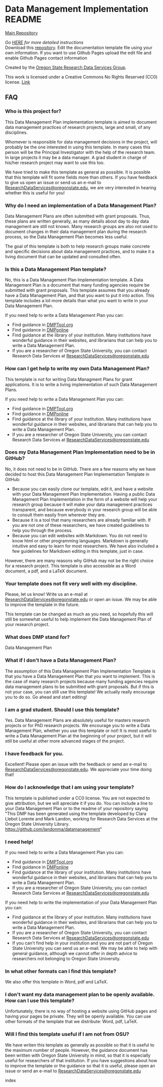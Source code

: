 # Data Management Implementation README

[Main Repository](https://landonma.github.io/Data-Management-Templates-Project/)

*Go [HERE]() for more detailed instructions*  
Download this [repository](https://github.com/landonma/Data-Management-Documentation-File-Creator). Edit the documentation template file using your own information. If you want to use Github Pages upload the edit file and enable Github Pages
contact information

Created by the [Oregon State Research Data Services Group](https://guides.library.oregonstate.edu/research-data-services).    

This work is licensed under a Creative Commons No Rights Reserved (CC0) license. [Link](https://creativecommons.org/publicdomain/zero/1.0/)


## FAQ
### Who is this project for?

This Data Management Plan implementation template is aimed to document data management practices of research projects, large and small, of any disciplines.

Whomever is responsible for data management decisions in the project, will probably be the one interested in using this template. In many cases this person will be the Principal Investigator with the help of the research team. In large projects it may be a data manager. A grad student in charge of his/her research project may want to use this too.

We have tried to make this template as general as possible. It is possible that this template will fit some fields more than others. If you have feedback to give us open an issue or send us an e-mail to [ResearchDataServices@oregonstate.edu](ResearchDataServices@oregonstate.edu), we are very interested in hearing whether this is useful for you!

### Why do I need an implementation of a Data Management Plan?
Data Management Plans are often submitted with grant proposals. Thus, these plans are written generally, as many details about day to day data management are still not known. Many research groups are also not used to document changes in their data management plan during the research process, so the Data Management Plan becomes less useful.

The goal of this template is both to help research groups make concrete and specific decisions about data management practices, and to make it a living document that can be updated and consulted often.

### Is this a Data Management Plan template?

No, this is a Data Management Plan Implementation template. A Data Management Plan is a document that many funding agencies require be submitted with grant proposals. This template assumes that you already have a Data Management Plan, and that you want to put it into action. This template includes a lot more details than what you want to write in your Data Management Plan.

If you need help to write a Data Management Plan you can:
- Find guidance in [DMPTool.org](https://dmptool.org/)
- Find guidance in [DMPonline](https://dmponline.dcc.ac.uk/)
- Find guidance at the library of your institution. Many institutions have wonderful guidance in their websites, and librarians that can help you to write a Data Management Plan.
- If you are a researcher of Oregon State University, you can contact Research Data Services at [ResearchDataServices@oregonstate.edu](ResearchDataServices@oregonstate.edu)

### How can I get help to write my own Data Management Plan?
This template is not for writing Data Managment Plans for grant applications. It is to write a living implementation of such Data Management Plans.

If you need help to write a Data Management Plan you can:
- Find guidance in [DMPTool.org](https://dmptool.org/)
- Find guidance in [DMPonline](https://dmponline.dcc.ac.uk/)
- Find guidance at the library of your institution. Many institutions have wonderful guidance in their websites, and librarians that can help you to write a Data Management Plan.
- If you are a researcher of Oregon State University, you can contact Research Data Services at [ResearchDataServices@oregonstate.edu](ResearchDataServices@oregonstate.edu)

### Does my Data Management Plan Implementation need to be in GitHub?

No, it does not need to be in GitHub. There are a few reasons why we have decided to host this Data Management Plan Implementation Template in GitHub:
- Because you can easily clone our template, edit it, and have a website with your Data Management Plan Implementation. Having a public Data Management Plan Implementation in the form of a website will help your research group because it will make your data management practices transparent, and because everybody in your research group will be able to consult them easily from wherever they are.
- Because it is a tool that many researchers are already familiar with. If you are not one of these researchers, we have created guidelines to help you through the process.
- Because you can edit websites with Markdown. You do not need to know html or other programming languages. Markdown is generally intuitive and easy to learn for most researchers. We have also included a few guidelines for Markdown editing in this template, just in case.

However, there are many reasons why GitHub may not be the right choice for a research project. This template is also accessible as a Word document, a pdf, and a LaTeX document.

### Your template does not fit very well with my discipline.

Please, let us know! Write us an e-mail at [ResearchDataServices@oregonstate.edu](ResearchDataServices@oregonstate.edu) or open an issue. We may be able to improve the template in the future.

This template can be changed as much as you need, so hopefully this will still be somewhat useful to help implement the Data Management Plan of your research project.

### What does DMP stand for?

Data Management Plan

### What if I don't have a Data Management Plan?
The assumption of this Data Management Plan Implementation Template is that you have a Data Management Plan that you want to implement. This is the case of many research projects because many funding agencies require data management plans to be submitted with grant proposals. But if this is not your case, you can still use this template! We actually really encourage you to do so. Go ahead and start editing!

### I am a grad student. Should I use this template?

Yes. Data Management Plans are absolutely useful for masters research projects or for PhD research projects. We encourage you to write a Data Management Plan, whether you use this template or not! It is most useful to write a Data Management Plan at the beginning of your project, but it will still be useful at other more advanced stages of the project.

### I have feedback for you.

Excellent! Please open an issue with the feedback or send an e-mail to [ResearchDataServices@oregonstate.edu](ResearchDataServices@oregonstate.edu). We appreciate your time doing that!

### How do I acknowledge that I am using your template?

This template is published under a CC0 license. You are not expected to give attribution, but we will apreciate it if you do. You can include a line to your Data Management Plan or to the readme of your repository saying "This DMP has been generated using the template developed by Clara Llebot Lorente and Mark Landon, working for Research Data Services at the Oregon State University Library. https://github.com/landonma/datamanagement"

### I need help!

If you need help to write a Data Management Plan you can:
- Find guidance in [DMPTool.org](https://dmptool.org/)
- Find guidance in [DMPonline](https://dmponline.dcc.ac.uk/)
- Find guidance at the library of your institution. Many institutions have wonderful guidance in their websites, and librarians that can help you to write a Data Management Plan.
- If you are a researcher of Oregon State University, you can contact Research Data Services at [ResearchDataServices@oregonstate.edu](ResearchDataServices@oregonstate.edu)

If you need help to write the implementation of your Data Management Plan you can:
- Find guidance at the library of your institution. Many institutions have wonderful guidance in their websites, and librarians that can help you to write a Data Management Plan.
- If you are a researcher of Oregon State University, you can contact Research Data Services at [ResearchDataServices@oregonstate.edu](ResearchDataServices@oregonstate.edu)
- If you can't find help in your institution and you are not part of Oregon State University you can send us an e-mail. We may be able to help with general guidance, although we cannot offer in depth advice to researchers not belonging to Oregon State University.

### In what other formats can I find this template?

We also offer this template in Word, pdf and LaTeX.

### I don't want my data management plan to be openly available. How can I use this template?

Unfortunately, there is no way of hosting a website using GitHub pages and having your pages be private. They will be openly available. You can use other formats of the template that we distribute: Word, pdf, LaTeX.


### Will I find this template useful if I am not from OSU?

We have writen this template as generally as possible so that it is useful to the maximum number of people. However, the guidance document has been written with Oregon State University in mind, so that it is especially useful for researchers of that institution. If you have suggestions about how to improve the template or the guidance so that it is useful, please open an issue or send an e-mail to [ResearchDataServices@oregonstate.edu](ResearchDataServices@oregonstate.edu)


index
